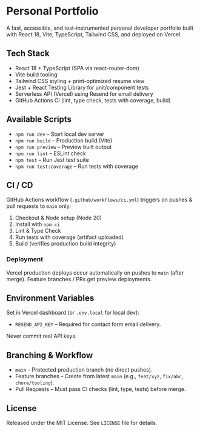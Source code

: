 
# Personal Portfolio

A fast, accessible, and test-instrumented personal developer portfolio built with React 18, Vite, TypeScript, Tailwind CSS, and deployed on Vercel.

## Tech Stack

- React 18 + TypeScript (SPA via react-router-dom)
- Vite build tooling
- Tailwind CSS styling + print-optimized resume view
- Jest + React Testing Library for unit/component tests
- Serverless API (Vercel) using Resend for email delivery
- GitHub Actions CI (lint, type check, tests with coverage, build)

## Available Scripts

- `npm run dev` – Start local dev server
- `npm run build` – Production build (Vite)
- `npm run preview` – Preview built output
- `npm run lint` – ESLint check
- `npm test` – Run Jest test suite
- `npm run test:coverage` – Run tests with coverage

## CI / CD
GitHub Actions workflow (`.github/workflows/ci.yml`) triggers on pushes & pull requests to `main` only:
1. Checkout & Node setup (Node 20)
2. Install with `npm ci`
3. Lint & Type Check
4. Run tests with coverage (artifact uploaded)
5. Build (verifies production build integrity)

### Deployment
Vercel production deploys occur automatically on pushes to `main` (after merge). Feature branches / PRs get preview deployments.

## Environment Variables
Set in Vercel dashboard (or `.env.local` for local dev):
- `RESEND_API_KEY` – Required for contact form email delivery.

Never commit real API keys.

## Branching & Workflow
- `main` – Protected production branch (no direct pushes).
- Feature branches – Create from latest `main` (e.g., `feat/xyz`, `fix/abc`, `chore/tooling`).
- Pull Requests – Must pass CI checks (lint, type, tests) before merge.


## License
Released under the MIT License. See `LICENSE` file for details.

